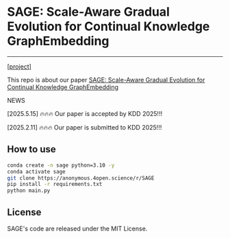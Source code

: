 # SAGE: Scale-Aware Gradual Evolution for Continual Knowledge GraphEmbedding

---

[[project]](git@github.com:yayayacc/Dynamic-Embedding.git)

This repo is about our paper [SAGE: Scale-Aware Gradual Evolution for Continual Knowledge GraphEmbedding]()

NEWS

[2025.5.15] :fire::fire::fire: Our paper is accepted by KDD 2025!!!

[2025.2.11] :fire::fire::fire: Our paper is submitted to KDD 2025!!!

## How to use

```bash
conda create -n sage python=3.10 -y
conda activate sage
git clone https://anonymous.4open.science/r/SAGE
pip install -r requirements.txt 
python main.py
```

<!-- ## Citation -->

<!-- If you use this repo or found it useful, please cite us by:
```
TODO
``` -->

## License
SAGE's code are released under the MIT License.


